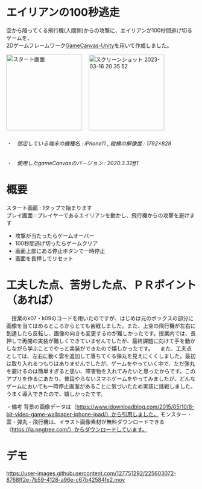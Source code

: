# エイリアンの100秒逃走
空から降ってくる飛行機(人間側)からの攻撃に、エイリアンが100秒間逃げ切るゲームを、<br>
2Dゲームフレームワーク[GameCanvas-Unity](https://sfc-sdp.github.io/GameCanvas-Unity/)を用いて作成しました。
<p>
<img width="201" alt="スタート画面" src="https://user-images.githubusercontent.com/127751292/225598927-1906c86d-b9e8-409b-8c41-4d49c343621b.png">　
  <img width="200" alt="スクリーンショット 2023-03-16 20 35 52" src="https://user-images.githubusercontent.com/127751292/225605120-7f970109-da33-40e2-a5bc-08e86b595a1d.png">
</p>

###### ・　想定している端末の機種名 : iPhone11 , 縦横の解像度 : 1792×828
###### ・　使用したgameCanvasのバージョン : 2020.3.32ff1


# 概要
スタート画面 : 1タップで始まります
<br>プレイ画面 : プレイヤーであるエイリアンを動かし、飛行機からの攻撃を避けます

+ 攻撃が当たったらゲームオーバー
+ 100秒間逃げ切ったらゲームクリア
+ 画面上部にある停止ボタンで一時停止
+ 画面を長押しでリセット



# 工夫した点、苦労した点、ＰＲポイント（あれば）
　授業のk07・k09のコードを用いたのですが、はじめは元のボックスの部分に画像を当てはめるところからとても苦戦しました。また、上空の飛行機が左右に到達したら反転し、画像の向きも変更するのが難しかったです。授業内では、長押しで再開の実装が難しくできていませんでしたが、最終課題に向けて手を動かしながら学ぶことでやっと実装ができたので嬉しかったです。
　また、工夫点としては、左右に動く雲を追加して落ちてくる弾丸を見えにくくしました。最初は取り入れるつもりはありませんでしたが、ゲームをやっていく中で、ただ弾丸を避けるのは簡単すぎると思い、障害物を入れてみたいと思ったからです。このアプリを作るにあたり、普段やらないスマホゲームをやってみましたが、どんなゲームにおいても一時停止画面があることに気づいたため実装に挑戦しました。うまく導入できたので、嬉しかったです。

・備考
背景の画像データは（https://www.idownloadblog.com/2015/05/10/8-bit-video-game-wallpaper-iphone-ipad/）から引用しました。
モンスター・雲・弾丸・飛行機は、イラスト画像素材が無料ダウンロードできる（https://ja.pngtree.com/）からダウンロードしています。

# デモ


https://user-images.githubusercontent.com/127751292/225603072-8768ff2e-7b59-4128-a96e-c67b42584fe2.mov


